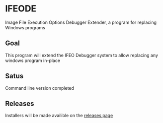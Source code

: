 # IFEODE
Image File Execution Options Debugger Extender, a program for replacing Windows programs
## Goal
This program will extend the IFEO Debugger system to allow replacing any windows program in-place
## Satus
Command line version completed
## Releases
Installers will be made availible on the [releases page](https://github.com/josephsmendoza/IFEODE/releases)
